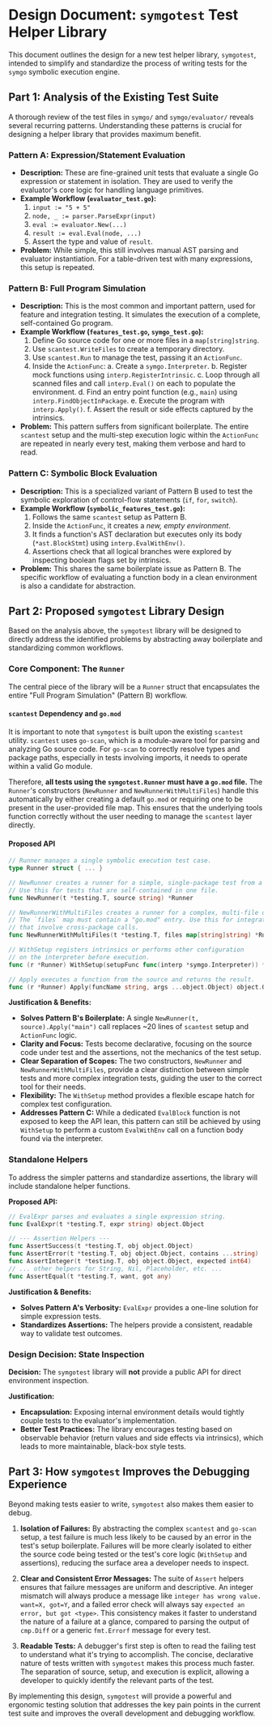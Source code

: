 # Design Document: `symgotest` Test Helper Library

This document outlines the design for a new test helper library, `symgotest`, intended to simplify and standardize the process of writing tests for the `symgo` symbolic execution engine.

## Part 1: Analysis of the Existing Test Suite

A thorough review of the test files in `symgo/` and `symgo/evaluator/` reveals several recurring patterns. Understanding these patterns is crucial for designing a helper library that provides maximum benefit.

### Pattern A: Expression/Statement Evaluation

- **Description:** These are fine-grained unit tests that evaluate a single Go expression or statement in isolation. They are used to verify the evaluator's core logic for handling language primitives.
- **Example Workflow (`evaluator_test.go`):**
  1. `input := "5 + 5"`
  2. `node, _ := parser.ParseExpr(input)`
  3. `eval := evaluator.New(...)`
  4. `result := eval.Eval(node, ...)`
  5. Assert the type and value of `result`.
- **Problem:** While simple, this still involves manual AST parsing and evaluator instantiation. For a table-driven test with many expressions, this setup is repeated.

### Pattern B: Full Program Simulation

- **Description:** This is the most common and important pattern, used for feature and integration testing. It simulates the execution of a complete, self-contained Go program.
- **Example Workflow (`features_test.go`, `symgo_test.go`):**
  1. Define Go source code for one or more files in a `map[string]string`.
  2. Use `scantest.WriteFiles` to create a temporary directory.
  3. Use `scantest.Run` to manage the test, passing it an `ActionFunc`.
  4. Inside the `ActionFunc`:
     a. Create a `symgo.Interpreter`.
     b. Register mock functions using `interp.RegisterIntrinsic`.
     c. Loop through all scanned files and call `interp.Eval()` on each to populate the environment.
     d. Find an entry point function (e.g., `main`) using `interp.FindObjectInPackage`.
     e. Execute the program with `interp.Apply()`.
     f. Assert the result or side effects captured by the intrinsics.
- **Problem:** This pattern suffers from significant boilerplate. The entire `scantest` setup and the multi-step execution logic within the `ActionFunc` are repeated in nearly every test, making them verbose and hard to read.

### Pattern C: Symbolic Block Evaluation

- **Description:** This is a specialized variant of Pattern B used to test the symbolic exploration of control-flow statements (`if`, `for`, `switch`).
- **Example Workflow (`symbolic_features_test.go`):**
  1. Follows the same `scantest` setup as Pattern B.
  2. Inside the `ActionFunc`, it creates a *new, empty environment*.
  3. It finds a function's AST declaration but executes only its body (`*ast.BlockStmt`) using `interp.EvalWithEnv()`.
  4. Assertions check that all logical branches were explored by inspecting boolean flags set by intrinsics.
- **Problem:** This shares the same boilerplate issue as Pattern B. The specific workflow of evaluating a function body in a clean environment is also a candidate for abstraction.

## Part 2: Proposed `symgotest` Library Design

Based on the analysis above, the `symgotest` library will be designed to directly address the identified problems by abstracting away boilerplate and standardizing common workflows.

### Core Component: The `Runner`

The central piece of the library will be a `Runner` struct that encapsulates the entire "Full Program Simulation" (Pattern B) workflow.

#### `scantest` Dependency and `go.mod`

It is important to note that `symgotest` is built upon the existing `scantest` utility. `scantest` uses `go-scan`, which is a module-aware tool for parsing and analyzing Go source code. For `go-scan` to correctly resolve types and package paths, especially in tests involving imports, it needs to operate within a valid Go module.

Therefore, **all tests using the `symgotest.Runner` must have a `go.mod` file.** The `Runner`'s constructors (`NewRunner` and `NewRunnerWithMultiFiles`) handle this automatically by either creating a default `go.mod` or requiring one to be present in the user-provided file map. This ensures that the underlying tools function correctly without the user needing to manage the `scantest` layer directly.

#### Proposed API

```go
// Runner manages a single symbolic execution test case.
type Runner struct { ... }

// NewRunner creates a runner for a simple, single-package test from a single source string.
// Use this for tests that are self-contained in one file.
func NewRunner(t *testing.T, source string) *Runner

// NewRunnerWithMultiFiles creates a runner for a complex, multi-file or multi-package test.
// The `files` map must contain a "go.mod" entry. Use this for integration tests
// that involve cross-package calls.
func NewRunnerWithMultiFiles(t *testing.T, files map[string]string) *Runner

// WithSetup registers intrinsics or performs other configuration
// on the interpreter before execution.
func (r *Runner) WithSetup(setupFunc func(interp *symgo.Interpreter)) *Runner

// Apply executes a function from the source and returns the result.
func (r *Runner) Apply(funcName string, args ...object.Object) object.Object
```

**Justification & Benefits:**
- **Solves Pattern B's Boilerplate:** A single `NewRunner(t, source).Apply("main")` call replaces ~20 lines of `scantest` setup and `ActionFunc` logic.
- **Clarity and Focus:** Tests become declarative, focusing on the source code under test and the assertions, not the mechanics of the test setup.
- **Clear Separation of Scopes:** The two constructors, `NewRunner` and `NewRunnerWithMultiFiles`, provide a clear distinction between simple tests and more complex integration tests, guiding the user to the correct tool for their needs.
- **Flexibility:** The `WithSetup` method provides a flexible escape hatch for complex test configuration.
- **Addresses Pattern C:** While a dedicated `EvalBlock` function is not exposed to keep the API lean, this pattern can still be achieved by using `WithSetup` to perform a custom `EvalWithEnv` call on a function body found via the interpreter.

### Standalone Helpers

To address the simpler patterns and standardize assertions, the library will include standalone helper functions.

**Proposed API:**
```go
// EvalExpr parses and evaluates a single expression string.
func EvalExpr(t *testing.T, expr string) object.Object

// --- Assertion Helpers ---
func AssertSuccess(t *testing.T, obj object.Object)
func AssertError(t *testing.T, obj object.Object, contains ...string)
func AssertInteger(t *testing.T, obj object.Object, expected int64)
// ... other helpers for String, Nil, Placeholder, etc. ...
func AssertEqual(t *testing.T, want, got any)
```

**Justification & Benefits:**
- **Solves Pattern A's Verbosity:** `EvalExpr` provides a one-line solution for simple expression tests.
- **Standardizes Assertions:** The helpers provide a consistent, readable way to validate test outcomes.

### Design Decision: State Inspection

**Decision:** The `symgotest` library will **not** provide a public API for direct environment inspection.

**Justification:**
- **Encapsulation:** Exposing internal environment details would tightly couple tests to the evaluator's implementation.
- **Better Test Practices:** The library encourages testing based on observable behavior (return values and side effects via intrinsics), which leads to more maintainable, black-box style tests.

## Part 3: How `symgotest` Improves the Debugging Experience

Beyond making tests easier to write, `symgotest` also makes them easier to debug.

1.  **Isolation of Failures:** By abstracting the complex `scantest` and `go-scan` setup, a test failure is much less likely to be caused by an error in the test's setup boilerplate. Failures will be more clearly isolated to either the source code being tested or the test's core logic (`WithSetup` and assertions), reducing the surface area a developer needs to inspect.

2.  **Clear and Consistent Error Messages:** The suite of `Assert` helpers ensures that failure messages are uniform and descriptive. An integer mismatch will always produce a message like `integer has wrong value. want=X, got=Y`, and a failed error check will always say `expected an error, but got <type>`. This consistency makes it faster to understand the nature of a failure at a glance, compared to parsing the output of `cmp.Diff` or a generic `fmt.Errorf` message for every test.

3.  **Readable Tests:** A debugger's first step is often to read the failing test to understand what it's trying to accomplish. The concise, declarative nature of tests written with `symgotest` makes this process much faster. The separation of source, setup, and execution is explicit, allowing a developer to quickly identify the relevant parts of the test.

By implementing this design, `symgotest` will provide a powerful and ergonomic testing solution that addresses the key pain points in the current test suite and improves the overall development and debugging workflow.
